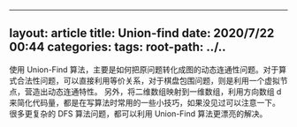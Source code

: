 ---
layout: article
title: Union-find
date: 2020/7/22 00:44
categories:
tags:
root-path: ../..
----------------

使用 Union-Find 算法，主要是如何把原问题转化成图的动态连通性问题。对于算式合法性问题，可以直接利用等价关系，对于棋盘包围问题，则是利用一个虚拟节点，营造出动态连通特性。
另外，将二维数组映射到一维数组，利用方向数组 d 来简化代码量，都是在写算法时常用的一些小技巧，如果没见过可以注意一下。
很多更复杂的 DFS 算法问题，都可以利用 Union-Find 算法更漂亮的解决。

